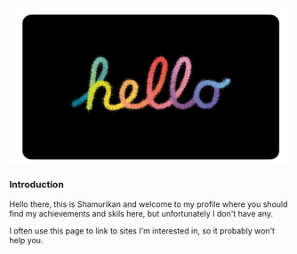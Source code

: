 <!DOCTYPE html>
<html>
  <head>
  </head>
  <body>
    <section>
      <div>
        <a href="https://raw.githubusercontent.com/Shamurikan/Informations/main/gate.pdf"><img src="images/42A30273-CC03-4064-9ED2-47DA3F4AC752.png"/></a>
      </div>
      <div>
        <article>
          <h1>Introduction</h1>
          <p>Hello there, this is Shamurikan and welcome to my profile where you should find my achievements and skils here, but unfortunately I don't have any.</p>
          <p>I often use this page to link to sites I'm interested in, so it probably won't help you.</p>
  </body>
</html>
